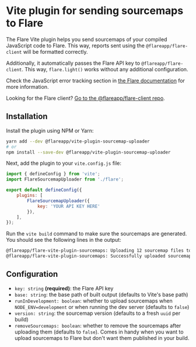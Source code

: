 # Vite plugin for sending sourcemaps to Flare

The Flare Vite plugin helps you send sourcemaps of your compiled JavaScript code to Flare. This way, reports sent using the `@flareapp/flare-client` will be formatted correctly.

Additionally, it automatically passes the Flare API key to `@flareapp/flare-client`. This way, `flare.light()` works without any additional configuration.

Check the JavaScript error tracking section in [the Flare documentation](https://flareapp.io/docs/javascript-error-tracking/installation) for more information.

Looking for the Flare client? [Go to the @flareapp/flare-client repo](https://www.npmjs.com/package/@flareapp/flare-client).

## Installation

Install the plugin using NPM or Yarn:

```bash
yarn add --dev @flareapp/vite-plugin-sourcemap-uploader
# or
npm install --save-dev @flareapp/vite-plugin-sourcemap-uploader
```
Next, add the plugin to your `vite.config.js` file:

```js
import { defineConfig } from 'vite';
import FlareSourcemapUploader from './flare';

export default defineConfig({
    plugins: [
        FlareSourcemapUploader({
            key: 'YOUR API KEY HERE'
        }),
    ],
});
```

Run the `vite build` command to make sure the sourcemaps are generated. You should see the following lines in the output:

```bash
@flareapp/flare-vite-plugin-sourcemaps: Uploading 12 sourcemap files to Flare.
@flareapp/flare-vite-plugin-sourcemaps: Successfully uploaded sourcemaps to Flare.
```

## Configuration

- `key: string` **(required)**: the Flare API key 
- `base: string`: the base path of built output (defaults to Vite's base path)
- `runInDevelopment: boolean`: whether to upload sourcemaps when `NODE_ENV=development` or when running the dev server (defaults to `false`)
- `version: string`: the sourcemap version (defaults to a fresh `uuid` per build)
- `removeSourcemaps: boolean`: whether to remove the sourcemaps after uploading them (defaults to `false`). Comes in handy when you want to upload sourcemaps to Flare but don't want them published in your build.
